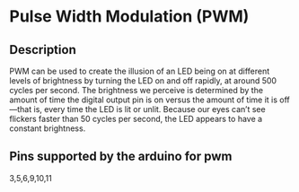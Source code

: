 #   Pulse Width Modulation (PWM)

## Description
PWM can be used to create the illusion
of an LED being on at different levels of brightness by turning the LED on and off
rapidly, at around 500 cycles per second. The brightness we perceive is determined by
the amount of time the digital output pin is on versus the amount of time it is off—that
is, every time the LED is lit or unlit. Because our eyes can’t see flickers faster than 50
cycles per second, the LED appears to have a constant brightness.


## Pins supported by the arduino for pwm
3,5,6,9,10,11
